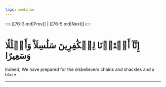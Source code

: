 ```yaml
---
tags: medinan
---
```


👈 [[76-3.md|Prev]] | [[76-5.md|Next]] 👉

# إِنَّآ أَعۡتَدۡنَا لِلۡكَٰفِرِينَ سَلَٰسِلَاْ وَأَغۡلَٰلٗا وَسَعِيرًا

Indeed, We have prepared for the disbelievers chains and shackles and a blaze

---

